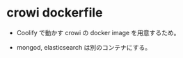 # crowi dockerfile

- Coolify で動かす crowi の docker image を用意するため。

- mongod, elasticsearch は別のコンテナにする。
